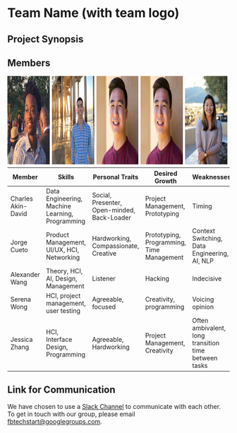 <h1> Team Name (with team logo) </h1>
<h2> Project Synopsis </h2>

<h2> Members </h2>
<!--img src="charles_portrait.jpg" height="200"> <br>
Charles Akin-David <br><br>
<img src="jorge_portrait.jpg" height="200"> <br>
Jorge Cueto <br><br>
<img src="alex_portrait.jpg" height="200"> <br>
Alexander Wang <br><br>
<img src="alex_portrait.jpg" height="200"> <br>
Serena Wong <br><br>
<img src="jess_portrait.png" height="200"> <br>
Jessica Zhang
<br-->
<img alt="Charles Akin-David" src="charles_portrait.jpg" height="200" style="float: left; width: 19%; margin-right: 1%; margin-bottom: 0.5em;">
<img src="jorge_portrait.jpg" height="200" style="float: left; width: 19%; margin-right: 1%; margin-bottom: 0.5em;">
<img src="alex_portrait.jpg" height="200" style="float: left; width: 19%; margin-right: 1%; margin-bottom: 0.5em;">
<img src="alex_portrait.jpg" height="200" style="float: left; width: 19%; margin-right: 1%; margin-bottom: 0.5em;">
<img src="jess_portrait.png" height="200" style="float: left; width: 19%; margin-right: 1%; margin-bottom: 0.5em;">

<table><thead>
<tr>
<th>Member</th>
<th>Skills</th>
<th>Personal Traits</th>
<th>Desired Growth</th>
<th>Weaknesses</th>
<th>Hat Color</th>
</tr>
</thead><tbody>
<tr>
<td>Charles Akin-David</td>
<td>Data Engineering, Machine Learning, Programming</td>
<td>Social, Presenter, Open-minded, Back-Loader</td>
<td>Project Management, Prototyping</td>
<td>Timing</td>
<td>Blue</td>
</tr>
<tr>
<td>Jorge Cueto</td>
<td>Product Management, UI/UX, HCI, Networking</td>
<td>Hardworking, Compassionate, Creative </td>
<td>Prototyping, Programming, Time Management</td>
<td>Context Switching, Data Engineering, AI, NLP</td>
<td>Green</td>
</tr>
<tr>
<td>Alexander Wang</td>
<td>Theory, HCI, AI, Design, Management</td>
<td>Listener</td>
<td>Hacking</td>
<td>Indecisive</td>
<td>Blue</td>
</tr>
<tr>
<td>Serena Wong</td>
<td>HCI, project management, user testing</td>
<td>Agreeable, focused</td>
<td>Creativity, programming</td>
<td>Voicing opinion</td>
<td>Blue</td>
</tr>
<tr>
<td>Jessica Zhang</td>
<td>HCI, Interface Design, Programming</td>
<td>Agreeable, Hardworking</td>
<td>Project Management, Creativity</td>
<td>Often ambivalent, long transition time between tasks</td>
<td>White</td>
</tr>
</tbody></table>

<h2> Link for Communication </h2>
We have chosen to use a <a href="https://fbtechstart.slack.com/" target="_blank">Slack Channel</a> to communicate with each other. <br>
To get in touch with our group, please email <a href="fbtechstart@googlegroups.com" target="_blank">fbtechstart@googlegroups.com</a>.
